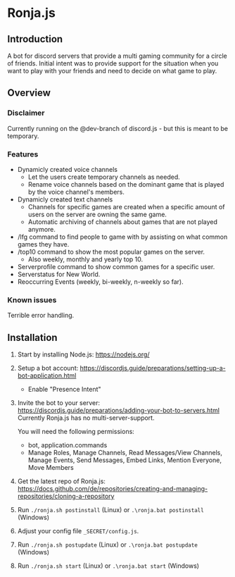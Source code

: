 # Ronja.js

## Introduction

A bot for discord servers that provide a multi gaming community for a circle of
friends. Initial intent was to provide support for the situation when you want
to play with your friends and need to decide on what game to play.

## Overview

### Disclaimer

Currently running on the @dev-branch of discord.js - but this is meant to be
temporary.

### Features

- Dynamicly created voice channels
  - Let the users create temporary channels as needed.
  - Rename voice channels based on the dominant game that is played by
    the voice channel's members.
- Dynamicly created text channels
  - Channels for specific games are created when a specific amount of
    users on the server are owning the same game.
  - Automatic archiving of channels about games that are not played anymore.
- /lfg command to find people to game with by assisting on what common
  games they have.
- /top10 command to show the most popular games on the server.
  - Also weekly, monthly and yearly top 10.
- Serverprofile command to show common games for a specific user.
- Serverstatus for New World.
- Reoccurring Events (weekly, bi-weekly, n-weekly so far).

### Known issues

Terrible error handling.

## Installation

1. Start by installing Node.js:
   https://nodejs.org/

2. Setup a bot account:
   https://discordjs.guide/preparations/setting-up-a-bot-application.html
   - Enable "Presence Intent"

3. Invite the bot to your server:
   https://discordjs.guide/preparations/adding-your-bot-to-servers.html
   Currently Ronja.js has no multi-server-support.
   
   You will need the following permissions:
   - bot, application.commands
   - Manage Roles, Manage Channels, Read Messages/View Channels, Manage Events, Send Messages,
     Embed Links, Mention Everyone, Move Members

4. Get the latest repo of Ronja.js:
   https://docs.github.com/de/repositories/creating-and-managing-repositories/cloning-a-repository

5. Run `./ronja.sh postinstall` (Linux) or `.\ronja.bat postinstall` (Windows)

6. Adjust your config file `_SECRET/config.js`.

7. Run `./ronja.sh postupdate` (Linux) or `.\ronja.bat postupdate` (Windows)

8. Run `./ronja.sh start` (Linux) or `.\ronja.bat start` (Windows)

<!-- https://docs.github.com/en/get-started/writing-on-github/getting-started-with-writing-and-formatting-on-github/basic-writing-and-formatting-syntax -->
